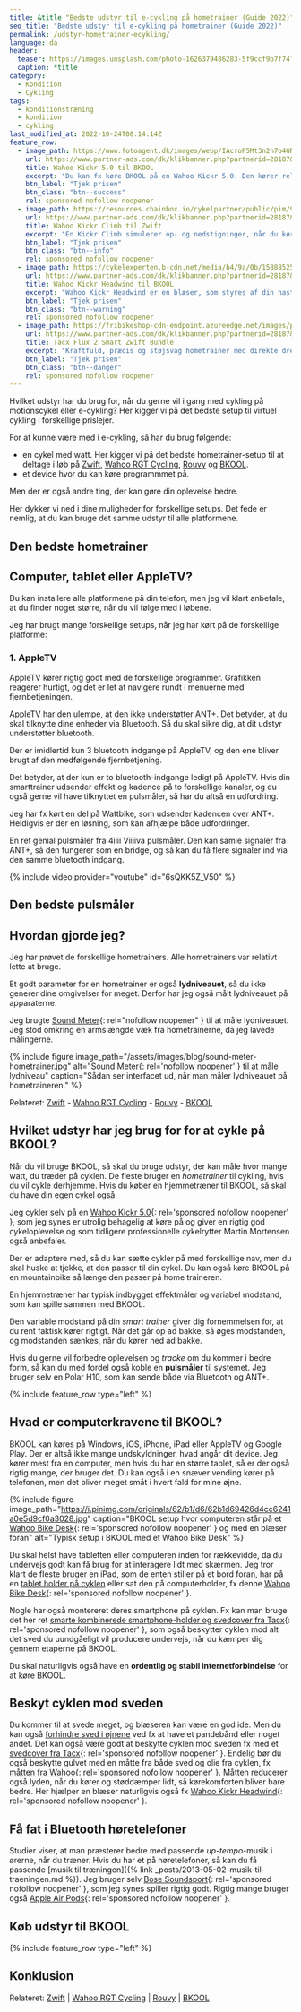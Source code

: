 ```yaml
---
title: &title "Bedste udstyr til e-cykling på hometrainer (Guide 2022)"
seo_title: "Bedste udstyr til e-cykling på hometrainer (Guide 2022)"
permalink: /udstyr-hometrainer-ecykling/
language: da
header:
  teaser: https://images.unsplash.com/photo-1626379486283-5f9ccf9b7f74?ixlib=rb-4.0.3&ixid=MnwxMjA3fDB8MHxwaG90by1wYWdlfHx8fGVufDB8fHx8&auto=format&fit=crop&h=300&w=400&q=10
  caption: *title
category:
  - Kondition
  - Cykling
tags:
  - konditionstræning
  - kondition
  - cykling
last_modified_at: 2022-10-24T08:14:14Z
feature_row:
  - image_path: https://www.fotoagent.dk/images/webp/IAcroP5Mt3n2h7o4GNNnj7a4leLTlef-LUl9FaXmijSwM1ILLkg5SoVY2Q6gIRlivlFsa1Ylv0RrievRWUi2pg/single_picture/10678/138/kickr_smart_trainer_v5_1_1.jpg
    url: https://www.partner-ads.com/dk/klikbanner.php?partnerid=28187&bannerid=59734&htmlurl=https://www.cykler.dk/wahoo-kickr.aspx
    title: Wahoo Kickr 5.0 til BKOOL
    excerpt: "Du kan fx køre BKOOL på en Wahoo Kickr 5.0. Den kører relativt støjsvagt, og har både effektmåler og kadencemåler. Husk at tjekke om gear kasetten passer til din cykel på den version, du køber."
    btn_label: "Tjek prisen"
    btn_class: "btn--success"
    rel: sponsored nofollow noopener
  - image_path: https://resources.chainbox.io/cykelpartner/public/pim/959f8301-8547-42dc-a159-723d8b30da09/150066_A_default.jpg
    url: https://www.partner-ads.com/dk/klikbanner.php?partnerid=28187&bannerid=16446&htmlurl=https://www.cykelpartner.dk/hometrainere/wahoo-kickr-climb---simulerer-op--og-nedstigninger
    title: Wahoo Kickr Climb til Zwift
    excerpt: "En Kickr Climb simulerer op- og nedstigninger, når du kører indendørs cykling. Det kan give dit en rigtig god virtuel oplevelse af, at du kører i virkeligheden, og Kickr Climb kan bruges sammen med Zwift."
    btn_label: "Tjek prisen"
    btn_class: "btn--info"
    rel: sponsored nofollow noopener
  - image_path: https://cykelexperten.b-cdn.net/media/b4/9a/0b/1588852583/uploads_2018_10_wahoo-kickr-headwind-e1540299465291.jpeg
    url: https://www.partner-ads.com/dk/klikbanner.php?partnerid=28187&bannerid=35898&htmlurl=https://cykelexperten.dk/wahoo-kickr-headwind/?source=partner-ads
    title: Wahoo Kickr Headwind til BKOOL
    excerpt: "Wahoo Kickr Headwind er en blæser, som styres af din hastighed, og den registrerer også i BKOOL, om du ligger i læ af andre ryttere. Med Kickr Headwind er du sikker på at have køling nok, når du sveder i BKOOL."
    btn_label: "Tjek prisen"
    btn_class: "btn--warning"
    rel: sponsored nofollow noopener
  - image_path: https://fribikeshop-cdn-endpoint.azureedge.net/images/products/96-T2900S-64/tacx-flux-s-smart-hometrainer-100-t2900s-pp_1.jpg?v=b962e90c04d63509ae39945d5da3510d&width=600
    url: https://www.partner-ads.com/dk/klikbanner.php?partnerid=28187&bannerid=70559&htmlurl=https://www.fribikeshop.dk/prod/96-T2900S-64/tacx-flux-s-smart-hometrainer
    title: Tacx Flux 2 Smart Zwift Bundle
    excerpt: "Kraftfuld, præcis og støjsvag hometrainer med direkte drev-montering. Tacx FLUX 2 Smart virker rigtig godt sammen med Zwift og er lidt billigere end Wahoo Kickr 5.0."
    btn_label: "Tjek prisen"
    btn_class: "btn--danger"
    rel: sponsored nofollow noopener
---
```


Hvilket udstyr har du brug for, når du gerne vil i gang med cykling på motionscykel eller e-cykling? Her kigger vi på det bedste setup til virtuel cykling i forskellige prislejer.

For at kunne være med i e-cykling, så har du brug følgende:

- en cykel med watt. Her kigger vi på det bedste hometrainer-setup til at deltage i løb på [Zwift](/komplet-begynderguide-zwift/), [Wahoo RGT Cycling](/rgt-cycling/), [Rouvy](/rouvy/) og [BKOOL](/bkool-begynderguide/).
- et device hvor du kan køre programmmet på.

Men der er også andre ting, der kan gøre din oplevelse bedre.

Her dykker vi ned i dine muligheder for forskellige setups. Det fede er nemlig, at du kan bruge det samme udstyr til alle platformene.

## Den bedste hometrainer

## Computer, tablet eller AppleTV?

Du kan installere alle platformene på din telefon, men jeg vil klart anbefale, at du finder noget større, når du vil følge med i løbene.

Jeg har brugt mange forskellige setups, når jeg har kørt på de forskellige platforme:

### 1. AppleTV

AppleTV kører rigtig godt med de forskellige programmer. Grafikken reagerer hurtigt, og det er let at navigere rundt i menuerne med fjernbetjeningen.

AppleTV har den ulempe, at den ikke understøtter ANT+. Det betyder, at du skal tilknytte dine enheder via Bluetooth. Så du skal sikre dig, at dit udstyr understøtter bluetooth.

Der er imidlertid kun 3 bluetooth indgange på AppleTV, og den ene bliver brugt af den medfølgende fjernbetjening.

Det betyder, at der kun er to bluetooth-indgange ledigt på AppleTV. Hvis din smarttrainer udsender effekt og kadence på to forskellige kanaler, og du også gerne vil have tilknyttet en pulsmåler, så har du altså en udfordring.

Jeg har fx kørt en del på Wattbike, som udsender kadencen over ANT+. Heldigvis er der en løsning, som kan afhjælpe både udfordringer.

En ret genial pulsmåler fra 4iiii Viiiiva pulsmåler. Den kan samle signaler fra ANT+, så den fungerer som en bridge, og så kan du få flere signaler ind via den samme bluetooth indgang.

{% include video provider="youtube" id="6sQKK5Z_V50" %}

## Den bedste pulsmåler



## Hvordan gjorde jeg?

Jeg har prøvet de forskellige hometrainers. Alle hometrainers var relativt lette at bruge.

Et godt parameter for en hometrainer er også **lydniveauet**, så du ikke generer dine omgivelser for meget. Derfor har jeg også målt lydniveauet på apparaterne.

Jeg brugte [Sound Meter](https://play.google.com/store/apps/details?id=com.noise.sound.meter.decibel&hl=en_US&gl=US){: rel="nofollow noopener" } til at måle lydniveauet. Jeg stod omkring en armslængde væk fra hometrainerne, da jeg lavede målingerne.

{% include figure image_path="/assets/images/blog/sound-meter-hometrainer.jpg" alt="[Sound Meter](https://play.google.com/store/apps/details?id=com.noise.sound.meter.decibel&hl=en_US&gl=US){: rel='nofollow noopener' } til at måle lydniveau" caption="Sådan ser interfacet ud, når man måler lydniveauet på hometraineren." %}




Relateret: [Zwift](/komplet-begynderguide-zwift/) - [Wahoo RGT Cycling](/rgt-cycling/) - [Rouvy](/rouvy/) - [BKOOL](/bkool-begynderguide/)


## Hvilket udstyr har jeg brug for for at cykle på BKOOL?

Når du vil bruge BKOOL, så skal du bruge udstyr, der kan måle hvor mange watt, du træder på cyklen. De fleste bruger en _hometrainer_ til cykling, hvis du vil cykle derhjemme. Hvis du køber en hjemmetræner til BKOOL, så skal du have din egen cykel også.

Jeg cykler selv på en [Wahoo Kickr 5.0](https://www.partner-ads.com/dk/klikbanner.php?partnerid=28187&bannerid=59734&htmlurl=https://www.cykler.dk/wahoo-kickr.aspx){: rel='sponsored nofollow noopener' }, som jeg synes er utrolig behagelig at køre på og giver en rigtig god cykeloplevelse og som tidligere professionelle cykelrytter Martin Mortensen også anbefaler.

Der er adaptere med, så du kan sætte cykler på med forskellige nav, men du skal huske at tjekke, at den passer til din cykel. Du kan også køre BKOOL på en mountainbike så længe den passer på home traineren.

En hjemmetræner har typisk indbygget effektmåler og variabel modstand, som kan spille sammen med BKOOL.

Den variable modstand på din _smart trainer_ giver dig fornemmelsen for, at du rent faktisk kører rigtigt. Når det går op ad bakke, så øges modstanden, og modstanden sænkes, når du kører ned ad bakke.

Hvis du gerne vil forbedre oplevelsen og _tracke_ om du kommer i bedre form, så kan du med fordel også koble en **pulsmåler** til systemet. Jeg bruger selv en Polar H10, som kan sende både via Bluetooth og ANT+.

{% include feature_row type="left" %}

## Hvad er computerkravene til BKOOL?

BKOOL kan køres på Windows, iOS, iPhone, iPad eller AppleTV og Google Play. Der er altså ikke mange undskyldninger, hvad angår dit device. Jeg kører mest fra en computer, men hvis du har en større tablet, så er der også rigtig mange, der bruger det. Du kan også i en snæver vending kører på telefonen, men det bliver meget småt i hvert fald for mine øjne.

{% include figure image_path="https://i.pinimg.com/originals/62/b1/d6/62b1d69426d4cc6241a0e5d9cf0a3028.jpg" caption="BKOOL setup hvor computeren står på et [Wahoo Bike Desk](https://www.partner-ads.com/dk/klikbanner.php?partnerid=28187&bannerid=67757&htmlurl=https://www.proshop.dk/Sport-Fitness/Wahoo-Fitness-KICKR-Desk/2695504){: rel='sponsored nofollow noopener' } og med en blæser foran" alt="Typisk setup i BKOOL med et Wahoo Bike Desk"  %}

Du skal helst have tabletten eller computeren inden for rækkevidde, da du undervejs godt kan få brug for at interagere lidt med skærmen. Jeg tror klart de fleste bruger en iPad, som de enten stiller på et bord foran, har på en [tablet holder på cyklen](https://www.partner-ads.com/dk/klikbanner.php?partnerid=28187&bannerid=70559&htmlurl=https://www.fribikeshop.dk/prod/96-t2092/tacx-tablet-beslag-til-cykelstyr) eller sat den på computerholder, fx denne [Wahoo Bike Desk](https://www.partner-ads.com/dk/klikbanner.php?partnerid=28187&bannerid=67757&htmlurl=https://www.proshop.dk/Sport-Fitness/Wahoo-Fitness-KICKR-Desk/2695504){: rel='sponsored nofollow noopener' }.

Nogle har også montereret deres smartphone på cyklen. Fx kan man bruge det her ret [smarte kombinerede smartphone-holder og svedcover fra Tacx](https://www.partner-ads.com/dk/klikbanner.php?partnerid=28187&bannerid=70559&htmlurl=https://www.fribikeshop.dk/prod/96-t2931/tacx-smartphone-svedcover){: rel='sponsored nofollow noopener' }, som også beskytter cyklen mod alt det sved du uundgåeligt vil producere undervejs, når du kæmper dig gennem etaperne på BKOOL.

Du skal naturligvis også have en **ordentlig og stabil internetforbindelse** for at køre BKOOL.

## Beskyt cyklen mod sveden

Du kommer til at svede meget, og blæseren kan være en god ide. Men du kan også [forhindre sved i øjnene](/undgaa-sved-i-ojnene/) ved fx at have et pandebånd eller noget andet. Det kan også være godt at beskytte cyklen mod sveden fx med et [svedcover fra Tacx](https://www.partner-ads.com/dk/klikbanner.php?partnerid=28187&bannerid=70559&htmlurl=https://www.fribikeshop.dk/prod/96-t2931/tacx-smartphone-svedcover){: rel='sponsored nofollow noopener' }. Endelig bør du også beskytte gulvet med en måtte fra både sved og olie fra cyklen, fx [måtten fra Wahoo](https://www.partner-ads.com/dk/klikbanner.php?partnerid=28187&bannerid=35898&htmlurl=https://cykelexperten.dk/wahoo-kickr-mat/?source=partner-ads){: rel='sponsored nofollow noopener' }. Måtten reducerer også lyden, når du kører og støddæmper lidt, så kørekomforten bliver bare bedre. Her hjælper en blæser naturligvis også fx [Wahoo Kickr Headwind](https://www.partner-ads.com/dk/klikbanner.php?partnerid=28187&bannerid=35898&htmlurl=https://cykelexperten.dk/wahoo-kickr-headwind/?source=partner-ads){: rel='sponsored nofollow noopener' }.

## Få fat i Bluetooth høretelefoner

Studier viser, at man præsterer bedre med passende _up-tempo_-musik i ørerne, når du træner. Hvis du har et på høretelefoner, så kan du få passende [musik til træningen]({% link _posts/2013-05-02-musik-til-traeningen.md %}). Jeg bruger selv [Bose Soundsport](https://www.partner-ads.com/dk/klikbanner.php?partnerid=28187&bannerid=54828&htmlurl=https://plusshop.dk/bose-sport-earbuds-sort){: rel='sponsored nofollow noopener' }, som jeg synes spiller rigtig godt. Rigtig mange bruger også [Apple Air Pods](https://www.partner-ads.com/dk/klikbanner.php?partnerid=28187&bannerid=24141&htmlurl=https://www.my-phoneshop.dk/apple-airpods-2019.html){: rel='sponsored nofollow noopener' }.

## Køb udstyr til BKOOL

{% include feature_row type="left" %}

## Konklusion


Relateret: [Zwift](/komplet-begynderguide-zwift/) | [Wahoo RGT Cycling](/rgt-cycling/) | [Rouvy](/rouvy/) | [BKOOL](/bkool-begynderguide/)
